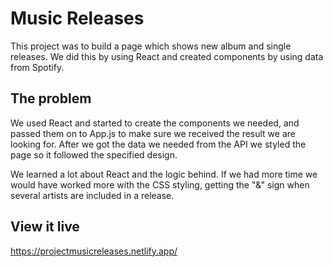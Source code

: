 # Music Releases
This project was to build a page which shows new album and single releases. We did this by using React and created components by using data from Spotify.

## The problem

We used React and started to create the components we needed, and passed them on to App.js to make sure we received the result we are looking for. After we got the data we needed from the API we styled the page so it followed the specified design.

We learned a lot about React and the logic behind. If we had more time we would have worked more with the CSS styling, getting the "&" sign when several artists are included in a release.

## View it live

https://projectmusicreleases.netlify.app/